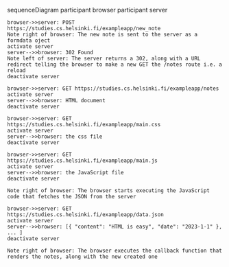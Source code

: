 sequenceDiagram
participant browser
participant server

    browser->>server: POST https://studies.cs.helsinki.fi/exampleapp/new_note
    Note right of browser: The new note is sent to the server as a formdata oject
    activate server
    server-->>browser: 302 Found
    Note left of server: The server returns a 302, along with a URL redirect telling the browser to make a new GET the /notes route i.e. a reload
    deactivate server

    browser->>server: GET https://studies.cs.helsinki.fi/exampleapp/notes
    activate server
    server-->>browser: HTML document
    deactivate server

    browser->>server: GET https://studies.cs.helsinki.fi/exampleapp/main.css
    activate server
    server-->>browser: the css file
    deactivate server

    browser->>server: GET https://studies.cs.helsinki.fi/exampleapp/main.js
    activate server
    server-->>browser: the JavaScript file
    deactivate server

    Note right of browser: The browser starts executing the JavaScript code that fetches the JSON from the server

    browser->>server: GET https://studies.cs.helsinki.fi/exampleapp/data.json
    activate server
    server-->>browser: [{ "content": "HTML is easy", "date": "2023-1-1" }, ... ]
    deactivate server

    Note right of browser: The browser executes the callback function that renders the notes, along with the new created one
